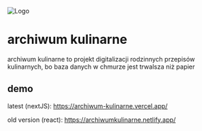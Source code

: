![Logo](https://archiwum-kulinarne.vercel.app/icons/apple-splash-2688-1242.jpg)

# archiwum kulinarne

archiwum kulinarne to projekt digitalizacji rodzinnych przepisów kulinarnych, bo baza danych w chmurze jest trwalsza niż papier


## demo

latest (nextJS): https://archiwum-kulinarne.vercel.app/

old version (react): https://archiwumkulinarne.netlify.app/
